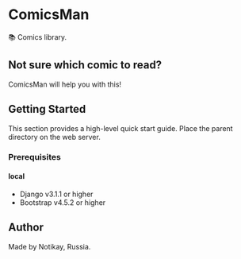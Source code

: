# ComicsMan
📚 Comics library.

## Not sure which comic to read?
ComicsMan will help you with this!

## Getting Started
This section provides a high-level quick start guide.
Place the parent directory on the web server.

### Prerequisites
#### local
- Django v3.1.1 or higher
- Bootstrap v4.5.2 or higher

## Author
Made by Notikay, Russia.